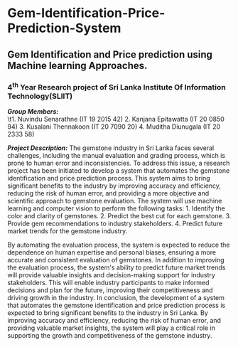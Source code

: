 # Gem-Identification-Price-Prediction-System
## Gem Identification and Price prediction using Machine learning Approaches.
### 4<sup>th</sup> Year Research project of Sri Lanka Institute Of Information Technology(SLIIT)

***Group Members:***<br>
            \t1. Nuvindu Senarathne (IT 19 2015 42)
            2. Kanjana Epitawatta (IT 20 0850 94)
            3. Kusalani Thennakoon (IT 20 7090 20)
            4. Muditha Diunugala (IT 20 2333 58)

***Project Description:***
The gemstone industry in Sri Lanka faces several challenges, including the manual evaluation and grading process, which is prone to human error and inconsistencies. To address this issue, a research project has been initiated to develop a system that automates the gemstone identification and price prediction process. This system aims to bring significant benefits to the industry by improving accuracy and efficiency, reducing the risk of human error, and providing a more objective and scientific approach to gemstone evaluation.
The system will use machine learning and computer vision to perform the following tasks: 
						1. Identify the color and clarity of gemstones.
						2. Predict the best cut for each gemstone.
						3. Provide gem recommendations to industry stakeholders.
						4. Predict future market trends for the gemstone industry.

By automating the evaluation process, the system is expected to reduce the dependence on human expertise and personal biases, ensuring a more accurate and consistent evaluation of gemstones.
In addition to improving the evaluation process, the system's ability to predict future market trends will provide valuable insights and decision-making support for industry stakeholders. This will enable industry participants to make informed decisions and plan for the future, improving their competitiveness and driving growth in the industry.
In conclusion, the development of a system that automates the gemstone identification and price prediction process is expected to bring significant benefits to the industry in Sri Lanka. By improving accuracy and efficiency, reducing the risk of human error, and providing valuable market insights, the system will play a critical role in supporting the growth and competitiveness of the gemstone industry.
